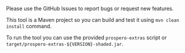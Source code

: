 Please use the GitHub Issues to report bugs or request new features.

This tool is a Maven project so you can build and test it using `mvn clean install` command.

To run the tool you can use the provided `prospero-extras` script or `target/prospero-extras-${VERSION}-shaded.jar`.
